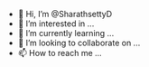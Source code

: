 - 👋 Hi, I’m @SharathsettyD
- 👀 I’m interested in ...
- 🌱 I’m currently learning ...
- 💞️ I’m looking to collaborate on ...
- 📫 How to reach me ...

<!---
SharathsettyD/SharathsettyD is a ✨ special ✨ repository because its `README.md` (this file) appears on your GitHub profile.
You can click the Preview link to take a look at your changes.
--->
